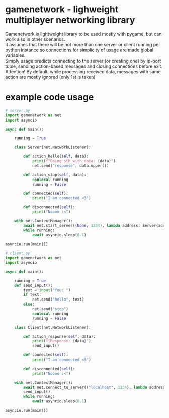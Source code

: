 # gamenetwork - lighweight multiplayer networking library
Gamenetwork is lightweight library to be used mostly with pygame, but can work also in other scenarios.  
It assumes that there will be not more than one server or client running per python instance so connections for simplicity of usage are made global variables.  
Simply usage predicts connecting to the server (or creating one) by ip-port tuple, sending action-based messages and closing connections before exit.  
Attention! By default, while processing received data, messages with same action are mostly ignored (only 1st is taken)

# example code usage

```python
# server.py
import gamenetwork as net
import asyncio

async def main():

    running = True

    class Server(net.NetworkListener):

        def action_hello(self, data):
            print(f"Doing sth with data: {data}")
            net.send("response", data.upper())

        def action_stop(self, data):
            nonlocal running
            running = False

        def connected(self):
            print("I am connected <3")

        def disconnected(self):
            print("Noooo :<")

    with net.ContextManager():
        await net.start_server((None, 1234), lambda address: Server(address))
        while running:
            await asyncio.sleep(0.1)

asyncio.run(main())

# client.py
import gamenetwork as net
import asyncio

async def main():

    running = True
    def send_input():
        text = input("You: ")
        if text:
            net.send("hello", text)
        else:
            net.send("stop")
            nonlocal running
            running = False

    class Client(net.NetworkListener):

        def action_response(self, data):
            print(f"Response: {data}")
            send_input()

        def connected(self):
            print("I am connected <3")

        def disconnected(self):
            print("Noooo :<")

    with net.ContextManager():
        await net.connect_to_server(("localhost", 1234), lambda address: Client(address))
        send_input()
        while running:
            await asyncio.sleep(0.1)
    
asyncio.run(main())
